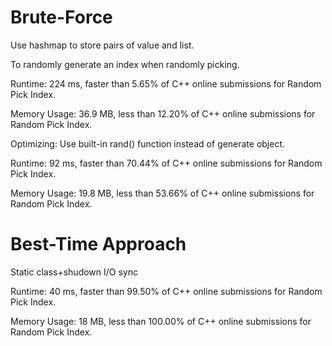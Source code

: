 # Brute-Force

Use hashmap to store pairs of value and list.

To randomly generate an index when randomly picking.

Runtime: 224 ms, faster than 5.65% of C++ online submissions for Random Pick Index.

Memory Usage: 36.9 MB, less than 12.20% of C++ online submissions for Random Pick Index.



Optimizing: Use built-in rand() function instead of generate object.

Runtime: 92 ms, faster than 70.44% of C++ online submissions for Random Pick Index.

Memory Usage: 19.8 MB, less than 53.66% of C++ online submissions for Random Pick Index.



# Best-Time Approach

Static class+shudown I/O sync

Runtime: 40 ms, faster than 99.50% of C++ online submissions for Random Pick Index.

Memory Usage: 18 MB, less than 100.00% of C++ online submissions for Random Pick Index.
